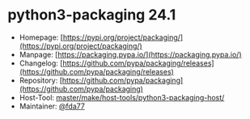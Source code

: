 # python3-packaging 24.1
 - Homepage: [https://pypi.org/project/packaging/](https://pypi.org/project/packaging/)
 - Manpage: [https://packaging.pypa.io/](https://packaging.pypa.io/)
 - Changelog: [https://github.com/pypa/packaging/releases](https://github.com/pypa/packaging/releases)
 - Repository: [https://github.com/pypa/packaging](https://github.com/pypa/packaging)
 - Host-Tool: [master/make/host-tools/python3-packaging-host/](https://github.com/Freetz-NG/freetz-ng/tree/master/make/host-tools/python3-packaging-host/)
 - Maintainer: [@fda77](https://github.com/fda77)

